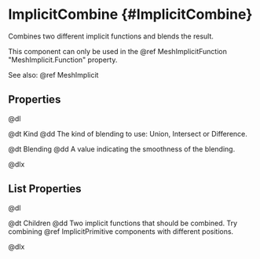# ImplicitCombine {#ImplicitCombine}

Combines two different implicit functions and blends the result.

This component can only be used in the @ref MeshImplicitFunction "MeshImplicit.Function" property.

See also: @ref MeshImplicit

## Properties

@dl

@dt Kind
@dd The kind of blending to use: Union, Intersect or Difference.

@dt Blending
@dd A value indicating the smoothness of the blending.

@dlx

## List Properties

@dl

@dt Children
@dd Two implicit functions that should be combined. Try combining @ref ImplicitPrimitive components with different positions.

@dlx
